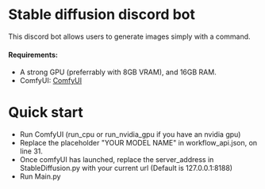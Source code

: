 # **Stable diffusion discord bot**
This discord bot allows users to generate images simply with a command.


#### Requirements:
- A strong GPU (preferrably with 8GB VRAM), and 16GB RAM.
- ComfyUI: [ComfyUI](https://github.com/comfyanonymous/ComfyUI)

# **Quick start**
- Run ComfyUI (run_cpu or run_nvidia_gpu if you have an nvidia gpu)
- Replace the placeholder "YOUR MODEL NAME" in workflow_api.json, on line 31.
- Once comfyUI has launched, replace the server_address in StableDiffusion.py with your current url (Default is 127.0.0.1:8188)
- Run Main.py
